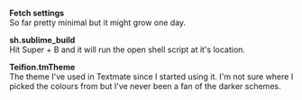 **Fetch settings**  
So far pretty minimal but it might grow one day.

**sh.sublime_build**  
Hit Super + B and it will run the open shell script at it's location.

**Teifion.tmTheme**  
The theme I've used in Textmate since I started using it. I'm not sure where I picked the colours from but I've never been a fan of the darker schemes.
